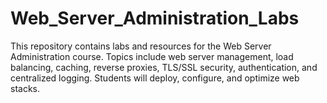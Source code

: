 # Web_Server_Administration_Labs
This repository contains labs and resources for the Web Server Administration course. Topics include web server management, load balancing, caching, reverse proxies, TLS/SSL security, authentication, and centralized logging. Students will deploy, configure, and optimize web stacks.
